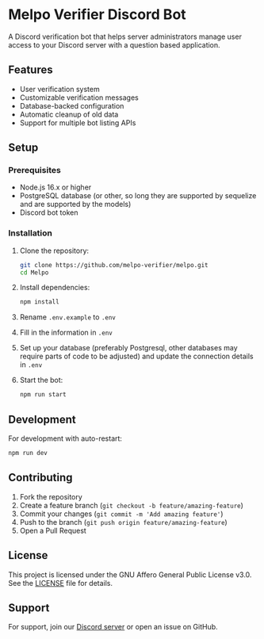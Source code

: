 # Melpo Verifier Discord Bot

A Discord verification bot that helps server administrators manage user access to your Discord server with a question based application.

## Features

- User verification system
- Customizable verification messages
- Database-backed configuration
- Automatic cleanup of old data
- Support for multiple bot listing APIs

## Setup

### Prerequisites

- Node.js 16.x or higher
- PostgreSQL database (or other, so long they are supported by sequelize and are supported by the models)
- Discord bot token

### Installation

1. Clone the repository:

   ```bash
   git clone https://github.com/melpo-verifier/melpo.git
   cd Melpo
   ```

2. Install dependencies:

   ```bash
   npm install
   ```

3. Rename `.env.example` to `.env`

4. Fill in the information in `.env`

5. Set up your database (preferably Postgresql, other databases may require parts of code to be adjusted) and update the connection details in `.env`

6. Start the bot:
   ```bash
   npm run start
   ```

## Development

For development with auto-restart:

```bash
npm run dev
```

## Contributing

1. Fork the repository
2. Create a feature branch (`git checkout -b feature/amazing-feature`)
3. Commit your changes (`git commit -m 'Add amazing feature'`)
4. Push to the branch (`git push origin feature/amazing-feature`)
5. Open a Pull Request

## License

This project is licensed under the GNU Affero General Public License v3.0.  
See the [LICENSE](./LICENSE) file for details.

## Support

For support, join our [Discord server](https://discord.gg/jjGAwwwxZz) or open an issue on GitHub.
